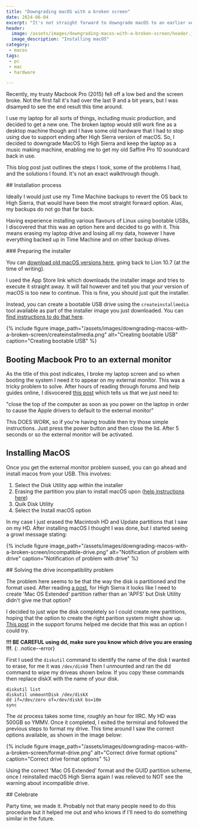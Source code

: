```yaml
---
title: "Downgrading macOS with a broken screen"
date: 2024-06-04
excerpt: "It's not straight forward to downgrade macOS to an earlier version, here's how I manage dto get the job done from Monterray to High Sierra with a broken screen"
header:
  image: /assets/images/downgrading-macos-with-a-broken-screen/header.jpg
  image_description: "Installing macOS"
category:
 - macos
tags:
 - pc
 - mac
 - hardware

---
```


Recently, my trusty Macbook Pro (2015) fell off a low bed and the screen broke. Not the first fall it's had over the last 9 and a bit years, but I was disamyed to see the end result this time around. 

I use my laptop for all sorts of things, including music production, and decided to get a new one. The broken laptop would still work fine as a desktop machine though and I have some old hardware that I had to stop using due to support ending after High Sierra version of macOS. So, I decided to downgrade MacOS to High Sierra and keep the laptop as a music making machine, enabling me to get my old Saffire Pro 10 soundcard back in use.

This blog post just outlines the steps I took, some of the problems I had, and the solutions I found. It's not an exact walkthrough though.

## Installation process

Ideally I would just use my Time Machine backups to revert the OS back to High Sierra, that would have been the most straight forward option. Alas, my backups do not go that far back. 

Having experience installing various flavours of Linux using bootable USBs, I discovered that this was an option here and decided to go with it. This means erasing my laptop drive and losing all my data, however I have everything backed up in Time Machine and on other backup drives. 

### Preparing the installer

You can [download old macOS versions here][1], going back to Lion 10.7 (at the time of writing). 

I used the App Store link which downloads the installer image and tries to execute it straight away. It will fail however and tell you that your version of macOS is too new to continue. This is fine, you should just quit the installer.

Instead, you can create a bootable USB drive using the `createinstallmedia` tool available as part of the installer image you just downloaded. You can [find instructions to do that here][2].

{% include figure image_path="/assets/images/downgrading-macos-with-a-broken-screen/createinstallmedia.png" alt="Creating bootable USB" caption="Creating bootable USB" %}


## Booting Macbook Pro to an external monitor

As the title of this post indicates, I broke my laptop screen and so when booting the system I need it to appear on my external monitor. This was a tricky problem to solve.
After hours of reading through forums and help guides online, I disvocered [this post][3] which tells us that we just need to:

"close the top of the computer as soon as you power on the laptop in order to cause the Apple drivers to default to the external monitor"

This DOES WORK, so if you're having trouble then try those simple instructions. Just press the power button and then close the lid. After 5 seconds or so the external monitor will be activated.


## Installing MacOS

Once you get the external monitor problem sussed, you can go ahead and install macos from your USB. This involves:

1. Select the Disk Utility app within the installer
2. Erasing the partition you plan to install macOS upon ([help instructions here][4])
3. Quik Disk Utility
4. Select the Install macOS option

In my case I just erased the Macintosh HD and Update partitions that I saw on my HD. After installing macOS I thought I was done, but I started seeing a growl message stating: 

{% include figure image_path="/assets/images/downgrading-macos-with-a-broken-screen/incompatible-drive.png" alt="Notification of problem with drive" caption="Notification of problem with drive" %}


## Solving the drive incompatibility problem

The problem here seems to be that the way the disk is partitioned and the format used. After reading [a post][5], for High Sierra it looks like I need to create 'Mac OS Extended' partition rather than an 'APFS' but Disk Utility didn't give me that option?

I decided to just wipe the disk completely so I could create new partitions, hoping that the option to create the right parition system might show up. [This post][6] in the support forums helped me decide that this was an option I could try. 

**!!! BE CAREFUL using dd, make sure you know which drive you are erasing !!!**.
{: .notice--error} 

First I used the `diskutil` command to identify the name of the disk I wanted to erase, for me it was `/dev/disk0`
Then I unmounted and ran the dd command to wipe my driveas shown below. If you copy these commands then replace diskX with the name of your disk.

```
diskutil list
diskutil unmountDisk /dev/diskX
dd if=/dev/zero of=/dev/diskX bs=10m
sync
```

The `dd` process takes some time, roughly an hour for IIRC. My HD was 500GB so YMMV. Once it completed, I exited the terminal and followed the previous steps to format my drive. This time around I saw the correct options available, as shown in the image below:

{% include figure image_path="/assets/images/downgrading-macos-with-a-broken-screen/format-drive.png" alt="Correct drive format options" caption="Correct drive format options" %}

Using the correct 'Mac OS Extended' format and the GUID partition scheme, once I reinstalled macOS High Sierra again I was relieved to NOT see the warning about incompatible drive. 

## Celebrate

Party time, we made it. Probably not that many people need to do this procedure but it helped me out and who knows if I'll need to do something similar in the future. 


[1]: https://support.apple.com/en-us/102662
[2]: https://support.apple.com/en-us/101578
[3]: https://blogbarley.blogspot.com/2007/11/leopard-105-on-macbook-with-cracked.html
[4]: https://support.apple.com/en-us/102639#erasevolume
[5]: https://forums.developer.apple.com/forums/thread/652726
[6]: https://discussions.apple.com/thread/250325534?answerId=250611707022#250611707022

